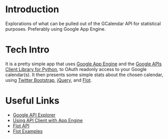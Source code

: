 Introduction
============

Explorations of what can be pulled out of the GCalendar API for
statistical purposes. Preferably using Google App Engine.

Tech Intro
==========

It is a pretty simple app that uses
[Google App Engine](https://developers.google.com/appengine/) and the
[Google APIs Client Library for Python](https://developers.google.com/api-client-library/python/start/get_started),
to OAuth readonly access to your Google calendar(s). It then presents
some simple stats about the chosen calendar, using
[Twitter Bootstrap](http://twitter.github.com/bootstrap/),
[jQuery](http://jquery.com/), and [Flot](http://www.flotcharts.org/).

Useful Links
============
* [Google API Explorer](http://code.google.com/apis/explorer/)
* [Using API Client with App Engine](https://developers.google.com/api-client-library/python/platforms/google_app_engine)
* [Flot API](https://github.com/flot/flot/blob/master/API.md)
* [Flot Examples](http://people.iola.dk/olau/flot/examples/)
